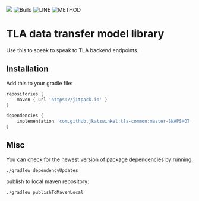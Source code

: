 [![](https://jitpack.io/v/jkatzwinkel/tla-common.svg)](https://jitpack.io/#jkatzwinkel/tla-common)
![Build](https://github.com/JKatzwinkel/tla-common/workflows/Java%20CI/badge.svg)
![LINE](https://img.shields.io/badge/line--coverage-90%25-brightgreen.svg)
![METHOD](https://img.shields.io/badge/method--coverage-75%25-yellow.svg)

# TLA data transfer model library

Use this to speak to speak to TLA backend endpoints.

## Installation

Add this to your gradle file:

```groovy
repositories {
    maven { url 'https://jitpack.io' }
}

dependencies {
    implementation 'com.github.jkatzwinkel:tla-common:master-SNAPSHOT'
}
```

## Misc

You can check for the newest version of package dependencies by running:

    ./gradlew dependencyUpdates


publish to local maven repository:

    ./gradlew publishToMavenLocal

